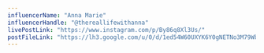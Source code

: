 ```yaml
---
influencerName: "Anna Marie"
influencerHandle: "@thereallifewithanna"
livePostLink: "https://www.instagram.com/p/By86q8Xl3Us/"
postFileLink: "https://lh3.google.com/u/0/d/1ed54W60UXYK6Y0gNETNo3M79Wb0hjxBq"
---
```

